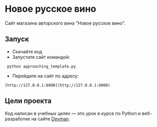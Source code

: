 # Новое русское вино

Сайт магазина авторского вина "Новое русское вино".

## Запуск

- Скачайте код
- Запустите сайт командой:

```
 python approaching_template.py
```

- Перейдите на сайт по адресу:

```
[http://127.0.0.1:8000](http://127.0.0.1:8000)
```

## Цели проекта

Код написан в учебных целях — это урок в курсе по Python и веб-разработке на сайте [Devman](https://dvmn.org).
